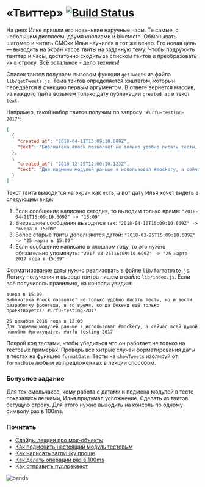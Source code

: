 # «Твиттер» [![Build Status](https://travis-ci.org/urfu-2017/autotests-task-02.svg?branch=master)](https://travis-ci.org/urfu-2017/autotests-task-02)

На днях Илье пришли его новенькие наручные часы. Те самые,
с небольшим дисплеем, двумя кнопками и bluetooth. Обманывать шагомер
и читать СМСки Илья научился в тот же вечер. Его новая цель —
выводить на экран часов твиты на заданную тему. Чтобы подружить
твиттер и часы, достаточно сходить за списком твитов и преобразовать
их в строку. Всё остальное - дело техники!

Список твитов получаем вызовом функции `getTweets` из файла
`lib/getTweets.js`. Тема твитов определяется хэштегом,
который передаётся в функцию первым аргументом. В ответе вернется массив,
из каждого твита возьмём только дату публикации `created_at` и текст `text`.

Например, такой набор твитов получим по запросу `'#urfu-testing-2017'`:
```json
[
  {
    "created_at": "2018-04-11T15:09:10.609Z",
    "text": "Библиотека #nock позволяет не только удобно писать тесты, но и вести разработку фронтеда, в то время, когда бекенд ещё только проектируется! #urfu-testing-2017"
  },
  {
    "created_at": "2016-12-25T12:00:10.123Z",
    "text": "Для подмены модулей раньше я использовал #mockery, а сейчас всей душой полюбил #proxyquire. #urfu-testing-2017"
  }
]
```

Текст твита выводится на экран как есть,
а вот дату Илья хочет видеть в следующем виде:
  1. Если сообщение написано сегодня, то выводим только время: `"2018-04-11T15:09:10.609Z" -> "15:09"`
  2. Вчерашние сообщения выводятся так: `"2018-04-10T15:09:10.609Z" -> "вчера в 15:09"`
  3. Более старые твиты дополняются датой: `"2018-03-25T15:09:10.609Z" -> "25 марта в 15:09"`
  4. Если сообщение написано в плошлом году, то это нужно обязательно упомянуть: `"2017-03-25T16:09:10.609Z" -> "25 марта 2017 года в 15:09"`

Форматирование даты нужно реализовать в файле `lib/formatDate.js`.
Логику получения и вывода твитов пишем в файле `lib/index.js`.
Если всё получилось правильно, на консоли увидим:

```
вчера в 15:09
Библиотека #nock позволяет не только удобно писать тесты, но и вести разработку фронтеда, в то время, когда бекенд ещё только проектируется! #urfu-testing-2017

25 декабря 2016 года в 12:00
Для подмены модулей раньше я использовал #mockery, а сейчас всей душой полюбил #proxyquire. #urfu-testing-2017
```

Покрой код тестами, чтобы убедиться что он работает не только
на тестовых примерах. Проверь все хитрые случаи форматирования даты
в тестах на функцию `formatDate`. Тесты на `showTweets` изолируй от
`formatDate` любым из предложенных в лекции способом.

### Бонусное задание
Для тех смельчаков, кому работа с датами и подмена модулей в тесте
показались легкими, Илья придумал усложнение. Сделать из твитов
бегущую строку. Для этого нужно выводить на консоль по одному символу
раз в 100ms.

### Почитать
  * [Слайды лекции про мок-объекты](https://urfu-2017.github.io/testing-slides/07-mock/#/)
  * [Как подменить настоящий модуль тестовым](https://www.npmjs.com/package/proxyquire)
  * [Как написать заглушку проще](http://sinonjs.org/)
  * [Как делать операции раз в 100ms](https://learn.javascript.ru/settimeout-setinterval)
  * [Как отправить пуллреквест](https://urfu-2016.github.io/javascript-slides/01-intro/#/37)

![bands](https://cloud.githubusercontent.com/assets/1654243/25427135/14363a82-2a8b-11e7-85a3-b8b5e0c97b3a.jpg)
